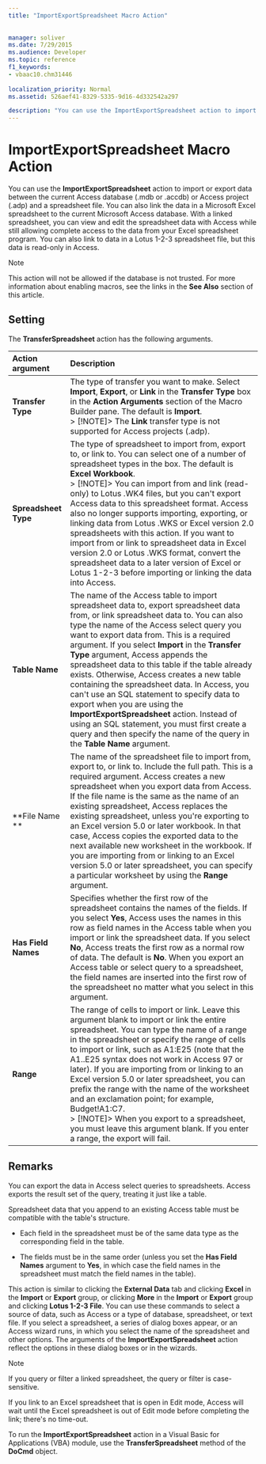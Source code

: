 ```yaml
---
title: "ImportExportSpreadsheet Macro Action"
 
 
manager: soliver
ms.date: 7/29/2015
ms.audience: Developer
ms.topic: reference
f1_keywords:
- vbaac10.chm31446
  
localization_priority: Normal
ms.assetid: 526aef41-8329-5335-9d16-4d332542a297

description: "You can use the ImportExportSpreadsheet action to import or export data between the current Access database (.mdb or .accdb) or Access project (.adp) and a spreadsheet file. You can also link the data in a Microsoft Excel spreadsheet to the current Microsoft Access database. With a linked spreadsheet, you can view and edit the spreadsheet data with Access while still allowing complete access to the data from your Excel spreadsheet program. You can also link to data in a Lotus 1-2-3 spreadsheet file, but this data is read-only in Access."
---
```


# ImportExportSpreadsheet Macro Action

You can use the **ImportExportSpreadsheet** action to import or export data between the current Access database (.mdb or .accdb) or Access project (.adp) and a spreadsheet file. You can also link the data in a Microsoft Excel spreadsheet to the current Microsoft Access database. With a linked spreadsheet, you can view and edit the spreadsheet data with Access while still allowing complete access to the data from your Excel spreadsheet program. You can also link to data in a Lotus 1-2-3 spreadsheet file, but this data is read-only in Access. 
  
> [!NOTE]
> This action will not be allowed if the database is not trusted. For more information about enabling macros, see the links in the **See Also** section of this article. 
  
## Setting

The **TransferSpreadsheet** action has the following arguments. 
  
|**Action argument**|**Description**|
|:-----|:-----|
|**Transfer Type** <br/> |The type of transfer you want to make. Select **Import**, **Export**, or **Link** in the **Transfer Type** box in the **Action Arguments** section of the Macro Builder pane. The default is **Import**.  <br/> > [!NOTE]> The **Link** transfer type is not supported for Access projects (.adp).           |
|**Spreadsheet Type** <br/> |The type of spreadsheet to import from, export to, or link to. You can select one of a number of spreadsheet types in the box. The default is **Excel Workbook**.  <br/> > [!NOTE]> You can import from and link (read-only) to Lotus .WK4 files, but you can't export Access data to this spreadsheet format. Access also no longer supports importing, exporting, or linking data from Lotus .WKS or Excel version 2.0 spreadsheets with this action. If you want to import from or link to spreadsheet data in Excel version 2.0 or Lotus .WKS format, convert the spreadsheet data to a later version of Excel or Lotus 1-2-3 before importing or linking the data into Access.           |
|**Table Name** <br/> |The name of the Access table to import spreadsheet data to, export spreadsheet data from, or link spreadsheet data to. You can also type the name of the Access select query you want to export data from. This is a required argument. If you select **Import** in the **Transfer Type** argument, Access appends the spreadsheet data to this table if the table already exists. Otherwise, Access creates a new table containing the spreadsheet data. In Access, you can't use an SQL statement to specify data to export when you are using the **ImportExportSpreadsheet** action. Instead of using an SQL statement, you must first create a query and then specify the name of the query in the **Table Name** argument.  <br/> |
|**File Name ** <br/> |The name of the spreadsheet file to import from, export to, or link to. Include the full path. This is a required argument. Access creates a new spreadsheet when you export data from Access. If the file name is the same as the name of an existing spreadsheet, Access replaces the existing spreadsheet, unless you're exporting to an Excel version 5.0 or later workbook. In that case, Access copies the exported data to the next available new worksheet in the workbook. If you are importing from or linking to an Excel version 5.0 or later spreadsheet, you can specify a particular worksheet by using the **Range** argument.  <br/> |
|**Has Field Names** <br/> |Specifies whether the first row of the spreadsheet contains the names of the fields. If you select **Yes**, Access uses the names in this row as field names in the Access table when you import or link the spreadsheet data. If you select **No**, Access treats the first row as a normal row of data. The default is **No**. When you export an Access table or select query to a spreadsheet, the field names are inserted into the first row of the spreadsheet no matter what you select in this argument.  <br/> |
|**Range** <br/> |The range of cells to import or link. Leave this argument blank to import or link the entire spreadsheet. You can type the name of a range in the spreadsheet or specify the range of cells to import or link, such as A1:E25 (note that the A1..E25 syntax does not work in Access 97 or later). If you are importing from or linking to an Excel version 5.0 or later spreadsheet, you can prefix the range with the name of the worksheet and an exclamation point; for example, Budget!A1:C7.  <br/> > [!NOTE]> When you export to a spreadsheet, you must leave this argument blank. If you enter a range, the export will fail.           |
   
## Remarks

You can export the data in Access select queries to spreadsheets. Access exports the result set of the query, treating it just like a table.
  
Spreadsheet data that you append to an existing Access table must be compatible with the table's structure.
  
- Each field in the spreadsheet must be of the same data type as the corresponding field in the table.
    
- The fields must be in the same order (unless you set the **Has Field Names** argument to **Yes**, in which case the field names in the spreadsheet must match the field names in the table).
    
This action is similar to clicking the **External Data** tab and clicking **Excel** in the **Import** or **Export** group, or clicking **More** in the **Import** or **Export** group and clicking **Lotus 1-2-3 File**. You can use these commands to select a source of data, such as Access or a type of database, spreadsheet, or text file. If you select a spreadsheet, a series of dialog boxes appear, or an Access wizard runs, in which you select the name of the spreadsheet and other options. The arguments of the **ImportExportSpreadsheet** action reflect the options in these dialog boxes or in the wizards. 
  
> [!NOTE]
> If you query or filter a linked spreadsheet, the query or filter is case-sensitive. 
  
If you link to an Excel spreadsheet that is open in Edit mode, Access will wait until the Excel spreadsheet is out of Edit mode before completing the link; there's no time-out.
  
To run the **ImportExportSpreadsheet** action in a Visual Basic for Applications (VBA) module, use the **TransferSpreadsheet** method of the **DoCmd** object. 
  

